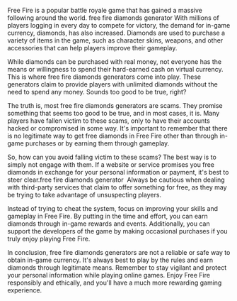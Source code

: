 Free Fire is a popular battle royale game that has gained a massive following around the world. free fire diamonds generator With millions of players logging in every day to compete for victory, the demand for in-game currency, diamonds, has also increased. Diamonds are used to purchase a variety of items in the game, such as character skins, weapons, and other accessories that can help players improve their gameplay.  
  
While diamonds can be purchased with real money, not everyone has the means or willingness to spend their hard-earned cash on virtual currency. This is where free fire diamonds generators come into play. These generators claim to provide players with unlimited diamonds without the need to spend any money. Sounds too good to be true, right?  
  
The truth is, most free fire diamonds generators are scams. They promise something that seems too good to be true, and in most cases, it is. Many players have fallen victim to these scams, only to have their accounts hacked or compromised in some way. It's important to remember that there is no legitimate way to get free diamonds in Free Fire other than through in-game purchases or by earning them through gameplay.  
  
So, how can you avoid falling victim to these scams? The best way is to simply not engage with them. If a website or service promises you free diamonds in exchange for your personal information or payment, it's best to steer clear.free fire diamonds generator  Always be cautious when dealing with third-party services that claim to offer something for free, as they may be trying to take advantage of unsuspecting players.  
  
Instead of trying to cheat the system, focus on improving your skills and gameplay in Free Fire. By putting in the time and effort, you can earn diamonds through in-game rewards and events. Additionally, you can support the developers of the game by making occasional purchases if you truly enjoy playing Free Fire.  
  
In conclusion, free fire diamonds generators are not a reliable or safe way to obtain in-game currency. It's always best to play by the rules and earn diamonds through legitimate means. Remember to stay vigilant and protect your personal information while playing online games. Enjoy Free Fire responsibly and ethically, and you'll have a much more rewarding gaming experience.
